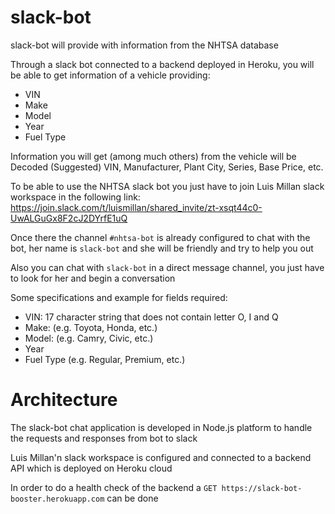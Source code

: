 # slack-bot

slack-bot will provide with information from the NHTSA database

Through a slack bot connected to a backend deployed in Heroku, you will be able to get information of a vehicle providing:
- VIN
- Make
- Model
- Year
- Fuel Type

Information you will get (among much others) from the vehicle will be Decoded (Suggested) VIN, Manufacturer, Plant City, Series, Base Price, etc.

To be able to use the NHTSA slack bot you just have to join Luis Millan slack workspace in the following link:
https://join.slack.com/t/luismillan/shared_invite/zt-xsqt44c0-UwALGuGx8F2cJ2DYrfE1uQ

Once there the channel `#nhtsa-bot` is already configured to chat with the bot, her name is `slack-bot` and she will be friendly and try to help you out

Also you can chat with `slack-bot` in a direct message channel, you just have to look for her and begin a conversation

Some specifications and example for fields required:
- VIN: 17 character string that does not contain letter O, I and Q
- Make: (e.g. Toyota, Honda, etc.)
- Model: (e.g. Camry, Civic, etc.)
- Year
- Fuel Type (e.g. Regular, Premium, etc.)

# Architecture

The slack-bot chat application is developed in Node.js platform to handle the requests and responses from bot to slack

Luis Millan'n slack workspace is configured and connected to a backend API which is deployed on Heroku cloud

In order to do a health check of the backend a `GET https://slack-bot-booster.herokuapp.com` can be done 
